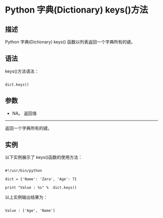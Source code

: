 Python 字典(Dictionary) keys()方法
==============================

  描述
--

 Python 字典(Dictionary) keys() 函数以列表返回一个字典所有的键。

 语法
--

 keys()方法语法：

 
```

dict.keys()

```

 参数
--

  * NA。
  返回值
---

 返回一个字典所有的键。

 实例
--

 以下实例展示了 keys()函数的使用方法：

 
```

#!/usr/bin/python

dict = {'Name': 'Zara', 'Age': 7}

print "Value : %s" %  dict.keys()

```

 以上实例输出结果为：

 
```

Value : ['Age', 'Name']

```